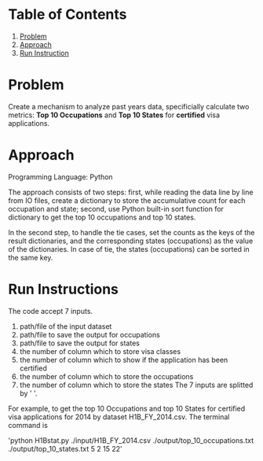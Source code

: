 # Table of Contents
1. [Problem](README.md#problem)
2. [Approach](README.md#approach)
3. [Run Instruction](README.md#run-instructions)

# Problem

Create a mechanism to analyze past years data, specificially calculate two metrics: **Top 10 Occupations** and **Top 10 States** for **certified** visa applications.

# Approach

Programming Language: Python

The approach consists of two steps: first, while reading the data line by line from IO files, create a dictionary to store the accumulative count for each occupation and state; second, use Python built-in sort function for dictionary to get the top 10 occupations and top 10 states.

In the second step, to handle the tie cases, set the counts as the keys of the result dictionaries, and the corresponding states (occupations) as the value of the dictionaries. In case of tie, the states (occupations) can be sorted in the same key.


# Run Instructions

The code accept 7 inputs.
1. path/file of the input dataset
2. path/file to save the output for occupations
3. path/file to save the output for states
4. the number of column which to store visa classes
5. the number of column which to show if the application has been certified
6. the number of column which to store the occupations
7. the number of column which to store the states
The 7 inputs are splitted by ' '.

For example, to get the top 10 Occupations and top 10 States for certified visa applications for 2014 by dataset H1B_FY_2014.csv. The terminal command is

'python H1Bstat.py ./input/H1B_FY_2014.csv ./output/top_10_occupations.txt ./output/top_10_states.txt 5 2 15 22'
